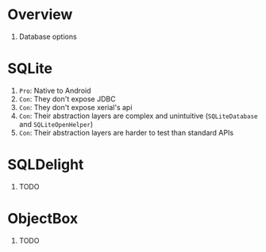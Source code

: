 # Overview
1. Database options


# SQLite
1. `Pro`: Native to Android
1. `Con`: They don't expose JDBC
1. `Con`: They don't expose xerial's api
1. `Con`: Their abstraction layers are complex and unintuitive (`SQLiteDatabase` and `SQLiteOpenHelper`)
1. `Con`: Their abstraction layers are harder to test than standard APIs


# SQLDelight
1. TODO


# ObjectBox
1. TODO
